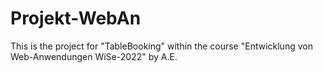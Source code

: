# Projekt-WebAn
This is the project for "TableBooking" within the course "Entwicklung von Web-Anwendungen WiSe-2022" by A.E.
